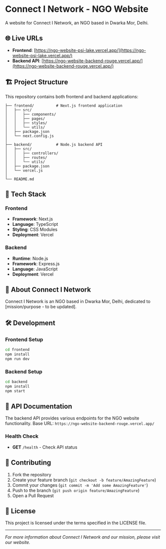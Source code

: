 # Connect I Network - NGO Website

A website for Connect I Network, an NGO based in Dwarka Mor, Delhi.

## 🌐 Live URLs

- **Frontend**: [https://ngo-website-psi-lake.vercel.app/](https://ngo-website-psi-lake.vercel.app/)
- **Backend API**: [https://ngo-website-backend-rouge.vercel.app/](https://ngo-website-backend-rouge.vercel.app/)

## 🏗️ Project Structure

This repository contains both frontend and backend applications:

```
├── frontend/          # Next.js frontend application
│   ├── src/
│   │   ├── components/
│   │   ├── pages/
│   │   ├── styles/
│   │   └── utils/
│   ├── package.json
│   └── next.config.js
│
├── backend/           # Node.js backend API
│   ├── src/
│   │   ├── controllers/
│   │   ├── routes/
│   │   └── utils/
│   ├── package.json
│   └── vercel.js
│
└── README.md
```

## 🚀 Tech Stack

### Frontend
- **Framework**: Next.js
- **Language**: TypeScript
- **Styling**: CSS Modules
- **Deployment**: Vercel

### Backend
- **Runtime**: Node.js
- **Framework**: Express.js
- **Language**: JavaScript
- **Deployment**: Vercel

## 📍 About Connect I Network

Connect I Network is an NGO based in Dwarka Mor, Delhi, dedicated to [mission/purpose - to be updated].

## 🛠️ Development

### Frontend Setup
```bash
cd frontend
npm install
npm run dev
```

### Backend Setup
```bash
cd backend
npm install
npm start
```

## 📝 API Documentation

The backend API provides various endpoints for the NGO website functionality. Base URL: `https://ngo-website-backend-rouge.vercel.app/`

### Health Check
- **GET** `/health` - Check API status

## 🤝 Contributing

1. Fork the repository
2. Create your feature branch (`git checkout -b feature/AmazingFeature`)
3. Commit your changes (`git commit -m 'Add some AmazingFeature'`)
4. Push to the branch (`git push origin feature/AmazingFeature`)
5. Open a Pull Request

## 📄 License

This project is licensed under the terms specified in the LICENSE file.

---

*For more information about Connect I Network and our mission, please visit our website.*
